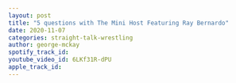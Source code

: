 ```yaml
---
layout: post
title: "5 questions with The Mini Host Featuring Ray Bernardo"
date: 2020-11-07
categories: straight-talk-wrestling
author: george-mckay
spotify_track_id: 
youtube_video_id: 6LKf31R-dPU
apple_track_id: 
---
```

